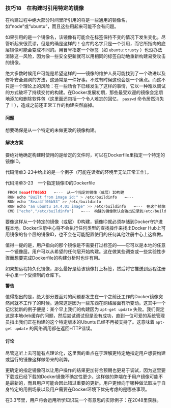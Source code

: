 ### 技巧18　在构建时引用特定的镜像

在构建过程中绝大部分时间里所引用的将是一些通用的镜像名，如“node”或“ubuntu”，而且这些用起来可能不会有问题。

如果引用的是一个镜像名，该镜像有可能会在标签保持不变的情况下发生变化。尽管听起来很荒谬，但是的确是这样的！仓库的名字只是一个引用，而它所指向的底层镜像可能会变成不同的。用冒号指定一个标签（如 `ubuntu:trusty` ）也没办法消除这一风险，因为像一些安全更新就可以用相同的标签自动地重新构建易受攻击的镜像。

绝大多数时候用户可能是希望这样的——镜像的维护人员可能找到了一个改进以及修补安全漏洞的方法，这通常是一件好事。不过有时候这也会是一个痛点。而这不只是一个理论上的风险：在一些场合下已经发生了这样的事情，它以一种难以调试的方式破坏了持续交付的构建。在Docker发展初期，那些最受欢迎的镜像会定期地添加和删除软件包（这里面还包括一个令人难忘的回忆， `passwd` 命令居然消失了！），造成之前还正常工作的构建突然崩掉。

#### 问题

想要确保是从一个特定的未做更改的镜像构建。

#### 解决方案

要绝对地确定构建时使用的是给定的文件时，可以在Dockerfile里指定一个特定的镜像ID。

代码清单3-23中给出的是一个例子（可能在读者的环境里无法正常工作）。

代码清单3-23　一个指定镜像ID的Dockerfile

```c
 FROM 8eaa4ff06b53　　⇽---　从一个指定的镜像（或层）ID构建
 RUN echo "Built from image id:" > /etc/buildinfo　　⇽---　
 RUN echo "8eaa4ff06b53" >> /etc/buildinfo
 RUN echo "an ubuntu 14.4.01 image" >> /etc/buildinfo　　⇽---　在这个镜像里执行一个命令，把构建时引用的镜像记录到新镜像的一个文件里
 CMD ["echo","/etc/buildinfo"]　　⇽---　构建的镜像默认会输出记录到/etc/buildinfo文件里的信息
```

要像这样从一个特定的镜像（或层）ID构建，镜像ID就必须存储到Docker守护进程本地。Docker注册中心将不会执行任何类型的查找操作来找出Docker Hub上可用镜像的各个层的镜像ID，也不会在可能配置使用的任何其他注册中心上这样做。

值得一提的是，用户指向的那个镜像是不需要打过标签的——它可以是本地的任意一个镜像层。用户可以从希望的任何层开始构建。这在做某些调查或一些实验性步骤而想要完成Dockerfile的构建分析时也许有用。

如果想远程持久化镜像，那么最好是给该镜像打上标签，然后将它推送到远程注册中心里一个受控制的仓库下。



**警告**

值得指出的是，绝大部分要面对的问题都发生在一个之前还工作的Docker镜像突然间就不工作了的时候。通常这是因为一些东西在网络层面有所变动。这其中一个记忆犹新的例子便是：某个早上我们的构建因为 `apt-get update` 失败。我们假定这是本地deb缓存的问题，然后尝试调试但是没有成功，直到一位可爱的系统管理员指出我们正在构建的这个特定版本的Ubuntu已经不再被支持了。这意味着 `apt-get update` 的网络调用都在返回HTTP错误。



#### 讨论

尽管这听上去可能有点理论化，这里面的重点在于理解更特定地指定用户想要构建或运行的镜像这样做带来的利弊。

更确定的指定镜像可以让用户操作的结果更加符合预期也更易于调试，因为这里要下载或已经下载的Docker镜像不确定性更少。这样做的弊端在于用户镜像可能不是最新的，而且用户可能会因此错过重要的更新。用户更倾向于哪种做法取决于自身特定的用例场景以及用户需要在Docker环境下优先考虑的是哪些事项。

在3.3节里，用户将会运用所学知识玩一个有意思的实际例子：在2048里获胜。

